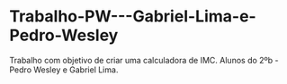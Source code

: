 # Trabalho-PW---Gabriel-Lima-e-Pedro-Wesley
Trabalho com objetivo de criar uma calculadora de IMC. Alunos do 2ºb - Pedro Wesley e Gabriel Lima.
